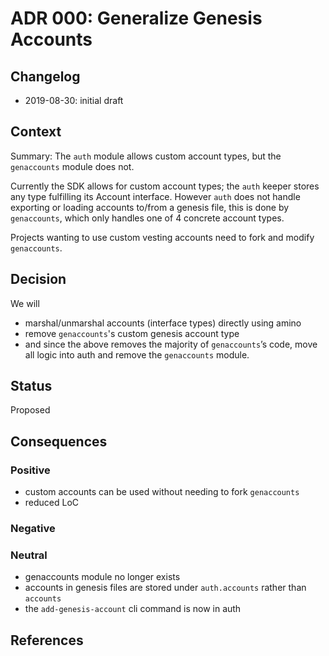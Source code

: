# ADR 000: Generalize Genesis Accounts

## Changelog

- 2019-08-30: initial draft

## Context

Summary: The `auth` module allows custom account types, but the `genaccounts` module does not.

Currently the SDK allows for custom account types; the `auth` keeper stores any type fulfilling its Account interface. However `auth` does not handle exporting or loading accounts to/from a genesis file, this is done by `genaccounts`, which only handles one of 4 concrete account types.

Projects wanting to use custom vesting accounts need to fork and modify `genaccounts`.


## Decision

We will
 - marshal/unmarshal accounts (interface types) directly using amino
 - remove `genaccounts`'s custom genesis account type
 - and since the above removes the majority of `genaccounts`’s code, move all logic into auth and remove the `genaccounts` module.

## Status

Proposed

## Consequences

### Positive

 - custom accounts can be used without needing to fork `genaccounts`
 - reduced LoC

### Negative


### Neutral

- genaccounts module no longer exists
- accounts in genesis files are stored under `auth.accounts` rather than `accounts`
- the `add-genesis-account` cli command is now in auth

## References
